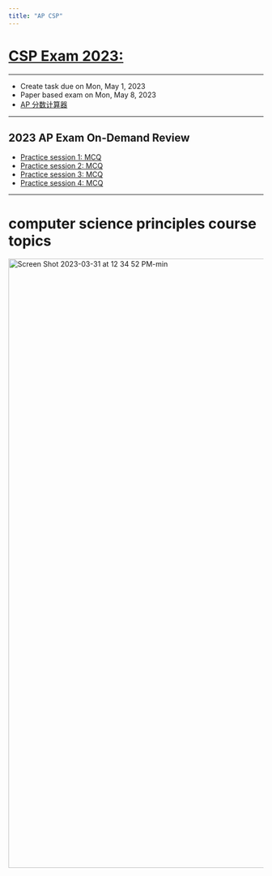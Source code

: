 ```yaml
---
title: "AP CSP"
---
```


# [CSP Exam 2023:](https://apstudents.collegeboard.org/courses/ap-computer-science-principles/assessment)

---
  - Create task due on Mon, May 1, 2023
  - Paper based exam on Mon, May 8, 2023
  - [AP 分数计算器](https://www.albert.io/blog/ap-computer-science-principles-score-calculator/)

---
## 2023 AP Exam On-Demand Review 
* [Practice session 1: MCQ](https://www.bilibili.com/video/BV1SV4y1o7DG/?spm_id_from=333.999.0.0&vd_source=84a986f8292e7cdf31541219b6c7844c)
* [Practice session 2: MCQ](https://www.bilibili.com/video/BV1Js4y1A7y3/?spm_id_from=333.999.0.0&vd_source=84a986f8292e7cdf31541219b6c7844c)
* [Practice session 3: MCQ](https://www.bilibili.com/video/BV1nh4y1p7na/?spm_id_from=333.999.0.0&vd_source=84a986f8292e7cdf31541219b6c7844c)
* [Practice session 4: MCQ](https://www.bilibili.com/video/BV1iM4y1a7rM/?spm_id_from=333.999.0.0&vd_source=84a986f8292e7cdf31541219b6c7844c)

---
# computer science principles course topics 
<img width="1203" alt="Screen Shot 2023-03-31 at 12 34 52 PM-min" src="https://user-images.githubusercontent.com/105401427/229023581-8f47bce5-b05c-4279-a389-fe345798ab35.png">

